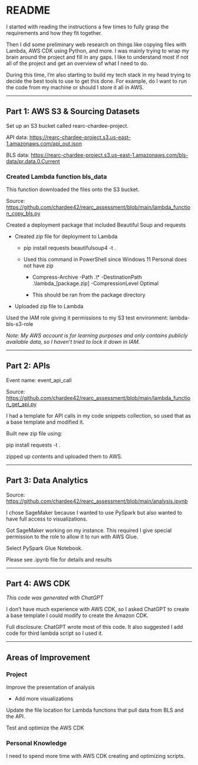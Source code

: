 
# README

I started with reading the instructions a few times to fully grasp the requirements and how they fit together. 

Then I did some preliminary web research on things like copying files with Lambda, AWS CDK using Python, and more. 
I was mainly trying to wrap my brain around the project and fill in any gaps. I like to understand most if not all of the project and get an overview of what I need to do.

During this time, I’m also starting to build my tech stack in my head trying to decide the best tools to use to get this done. For example, do I want to run the code from my machine or should I store it all in AWS.

***

## Part 1: AWS S3 & Sourcing Datasets

Set up an S3 bucket called rearc-chardee-project.

API data:
https://rearc-chardee-project.s3.us-east-1.amazonaws.com/api_out.json

BLS data:
https://rearc-chardee-project.s3.us-east-1.amazonaws.com/bls-data/pr.data.0.Current

### Created Lambda function bls_data
This function downloaded the files onto the S3 bucket.

Source: https://github.com/chardee42/rearc_assessment/blob/main/lambda_function_copy_bls.py

Created a deployment package that included Beautiful Soup and requests

- Created zip file for deployment to Lambda

   - pip install requests beautifulsoup4 -t .

   - Used this command in PowerShell since Windows 11 Personal does not have zip

      - Compress-Archive -Path .\\\* -DestinationPath .\\lambda\_[package.zip] -CompressionLevel Optimal

      - This should be ran from the package directory

- Uploaded zip file to Lambda

Used the IAM role giving it permissions to my S3 test environment: lambda-bls-s3-role


*Note: My AWS account is for learning purposes and only contains publicly available data, so I haven’t tried to lock it down in IAM.*


***


## Part 2: APIs
Event name: event_api_call

Source: https://github.com/chardee42/rearc_assessment/blob/main/lambda_function_get_api.py

I had a template for API calls in my code snippets collection, so used that as a base template and modified it.



Built new zip file using:

pip install requests -t .

zipped up contents and uploaded them to AWS.



***


## Part 3: Data Analytics

Source: https://github.com/chardee42/rearc_assessment/blob/main/analysis.ipynb

I chose SageMaker because I wanted to use PySpark but also wanted to have full access to visualizations.

Got SageMaker working on my instance. This required I give special permission to the role to allow it to run with AWS Glue. 

Select PySpark Glue Notebook.

Please see .ipynb file for details and results


***

## Part 4: AWS CDK

*This code was generated with ChatGPT*

I don’t have much experience with AWS CDK, so I asked ChatGPT to create a base template I could modify to create the Amazon CDK.

Full disclosure: ChatGPT wrote most of this code. It also suggested I add code for third lambda script so I used it.



***


## Areas of Improvement

### Project

Improve the presentation of analysis

- Add more visualizations

Update the file location for Lambda functions that pull data from BLS and the API.

Test and optimize the AWS CDK



### Personal Knowledge

I need to spend more time with AWS CDK creating and optimizing scripts.


